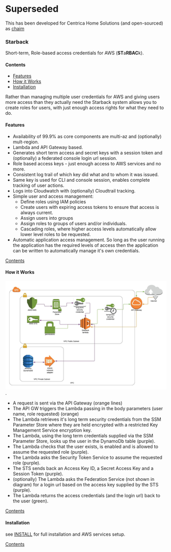 # Superseded
This has been developed for Centrica Home Solutions (and open-sourced) as [chaim](https://github.com/ConnectedHomes/chaim)

### Starback ###
Short-term, Role-based access credentials for AWS (**ST**a**RBAC**k).

<a name='toc'></a>
#### Contents ####
- [Features](#features)
- [How it Works](#howitworks)
- [Installation](#installation)


Rather than managing multiple user credentials for AWS and giving users more access than they actually need the
Starback system allows you to create roles for users, with just enough access rights for what they need to do.

<a name='features'></a>
#### Features ####
* Availability of 99.9% as core components are multi-az and (optionally) mult-region.
* Lambda and API Gateway based.
* Generates short term access and secret keys with a session token and (optionally) a federated console login url
  session.
* Role based access keys - just enough access to AWS services and no more.
* Consistent log trail of which key did what and to whom it was issued.
* Same key is used for CLI and console session, enables complete tracking of user actions.
* Logs into Cloudwatch with (optionally) Cloudtrail tracking.
* Simple user and access management:
  * Define roles using IAM policies
  * Create users with expiring access tokens to ensure that access is always current.
  * Assign users into groups
  * Assign roles to groups of users and/or individuals.
  * Cascading roles, where higher access levels automatically allow lower level roles to be requested.
* Automatic application access management. So long as the user running the application has the required levels of
  access then the application can be written to automatically manage it's own credentials.

[Contents](#toc)

<a name='howitworks'></a>
#### How it Works ####
![Starback Request Flow](starback_request_flow.jpg).
* A request is sent via the API Gateway (orange lines)
* The API GW triggers the Lambda passing in the body parameters (user name, role requested) (orange)
* The Lambda retrieves it's long term security credentials from the SSM Parameter Store where they are held encrypted
  with a restricted Key Management Service encryption key.
* The Lambda, using the long term credentials supplied via the SSM Parameter Store, looks up the user in the DynamoDb
  table (purple).
* The Lambda checks that the user exists, is enabled and is allowed to assume the requested role (purple).
* The Lambda asks the Security Token Service to assume the requested role (purple).
* The STS sends back an Access Key ID, a Secret Access Key and a Session Token (purple).
* (optionally) The Lambda asks the Federation Service (not shown in diagram) for a login url based on the access key
  supplied by the STS (purple).
* The Lambda returns the access credentials (and the login url) back to the user (green).

[Contents](#toc)

<a name='installation'></a>
#### Installation ####
see [INSTALL](INSTALL.md) for full installation and AWS services setup.

[Contents](#toc)
